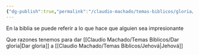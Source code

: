 ```yaml
---
{"dg-publish":true,"permalink":"/claudio-machado/temas-biblicos/gloria/"}
---
```


En la biblia se puede referir a lo que hace que alguien sea impresionante 

Que razones tenemos para dar [[Claudio Machado/Temas Bíblicos/Dar gloria\|Dar gloria]] a [[Claudio Machado/Temas Bíblicos/Jehová\|Jehová]]
